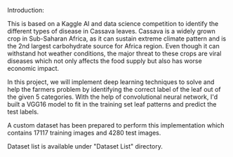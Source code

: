 Introduction:

This is based on a Kaggle AI and data science competition to identify the different types of disease in Cassava leaves. 
Cassava is a widely grown crop in Sub-Saharan Africa, as it can sustain extreme climate pattern and is the 2nd largest carbohydrate source for Africa region. Even though it can withstand hot weather conditions, the major threat to these crops are viral diseases which not only affects the food supply but also has worse economic impact.

In this project, we will implement deep learning techniques to solve and help the farmers problem by identifying the correct label of the leaf out of the given 5 categories. With the help of convolutional neural network, I'd built a VGG16 model to fit in the training set leaf patterns and predict the test labels.

A custom dataset has been prepared to perform this implementation which contains 17117 training images and 4280 test images.

Dataset list is available under "Dataset List" directory.
